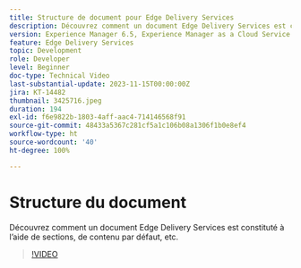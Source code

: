 ```yaml
---
title: Structure de document pour Edge Delivery Services
description: Découvrez comment un document Edge Delivery Services est constituté à l’aide de sections, de contenu par défaut, etc.
version: Experience Manager 6.5, Experience Manager as a Cloud Service
feature: Edge Delivery Services
topic: Development
role: Developer
level: Beginner
doc-type: Technical Video
last-substantial-update: 2023-11-15T00:00:00Z
jira: KT-14482
thumbnail: 3425716.jpeg
duration: 194
exl-id: f6e9822b-1803-4aff-aac4-714146568f91
source-git-commit: 48433a5367c281cf5a1c106b08a1306f1b0e8ef4
workflow-type: ht
source-wordcount: '40'
ht-degree: 100%

---
```


# Structure du document

Découvrez comment un document Edge Delivery Services est constituté à l’aide de sections, de contenu par défaut, etc.

>[!VIDEO](https://video.tv.adobe.com/v/3425716/?learn=on)
